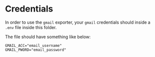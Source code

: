 # Credentials

In order to use the `gmail` exporter, your `gmail` credentials should inside a `.env` file inside this folder.

The file should have something like below:
```
GMAIL_ACC="email_username"
GMAIL_PWORD="email_password"
```